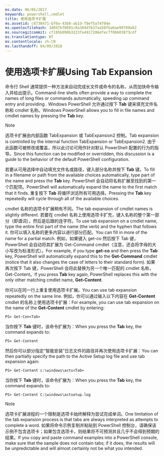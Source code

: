 ```yaml
---
ms.date: 06/05/2017
keywords: powershell,cmdlet
title: 使用选项卡扩展
ms.assetid: c8730471-bf6a-43b8-ab1d-f9ef5a74f04e
ms.openlocfilehash: 3d047bf0691c8a304d7637aa50fba6ae99709a82
ms.sourcegitcommit: cf195b090b3223fa4917206dfec7f0b603873cdf
ms.translationtype: HT
ms.contentlocale: zh-CN
ms.lasthandoff: 04/09/2018
---
```

# <a name="using-tab-expansion"></a><span data-ttu-id="df051-103">使用选项卡扩展</span><span class="sxs-lookup"><span data-stu-id="df051-103">Using Tab Expansion</span></span>

<span data-ttu-id="df051-104">命令行 Shell 通常提供一种方法来自动完成长文件或命令的名称，从而加快命令输入并给出提示。</span><span class="sxs-lookup"><span data-stu-id="df051-104">Command-line shells often provide a way to complete the names of long files or commands automatically, speeding up command entry and providing .</span></span> <span data-ttu-id="df051-105">Windows PowerShell 允许通过按下 **Tab** 键来填充文件名称和 cmdlet 名称。</span><span class="sxs-lookup"><span data-stu-id="df051-105">Windows PowerShell allows you to fill in file names and cmdlet names by pressing the **Tab** key.</span></span>

> [!NOTE]
> <span data-ttu-id="df051-106">选项卡扩展由内部函数 TabExpansion 或 TabExpansion2 控制。</span><span class="sxs-lookup"><span data-stu-id="df051-106">Tab expansion is controlled by the internal function TabExpansion or TabExpansion2.</span></span> <span data-ttu-id="df051-107">由于此函数可被修改或覆盖，所以此讨论可用作针对默认 PowerShell 配置的行为的指导。</span><span class="sxs-lookup"><span data-stu-id="df051-107">Since this function can be modified or overridden, this discussion is a guide to the behavior of the default PowerShell configuration.</span></span>

<span data-ttu-id="df051-108">若要从可用选择中自动填充文件名或路径，键入部分名称并按下 **Tab** 键。</span><span class="sxs-lookup"><span data-stu-id="df051-108">To fill in a filename or path from the available choices automatically, type part of the name and press the **Tab** key.</span></span> <span data-ttu-id="df051-109">PowerShell 会自动将名称扩展至找到的第一个匹配项。</span><span class="sxs-lookup"><span data-stu-id="df051-109">PowerShell will automatically expand the name to the first match that it finds.</span></span> <span data-ttu-id="df051-110">重复按下 **Tab** 将循环浏览所有可用选择。</span><span class="sxs-lookup"><span data-stu-id="df051-110">Pressing the **Tab** key repeatedly will cycle through all of the available choices.</span></span>

<span data-ttu-id="df051-111">cmdlet 名称的选项卡扩展稍有不同。</span><span class="sxs-lookup"><span data-stu-id="df051-111">The tab expansion of cmdlet names is slightly different.</span></span> <span data-ttu-id="df051-112">若要在 cmdlet 名称上使用选项卡扩充，键入名称的整个第一部分（即谓词），然后是后跟的连字符。</span><span class="sxs-lookup"><span data-stu-id="df051-112">To use tab expansion on a cmdlet name, type the entire first part of the name (the verb) and the hyphen that follows it.</span></span> <span data-ttu-id="df051-113">你可以填入名称的更多内容以进行部分匹配。</span><span class="sxs-lookup"><span data-stu-id="df051-113">You can fill in more of the name for a partial match.</span></span> <span data-ttu-id="df051-114">例如，如果键入 get-co 然后按下 Tab 键，PowerShell 会自动将其扩展为 Get-Command cmdlet（注意，还会将字母的大小写改为标准形式）。</span><span class="sxs-lookup"><span data-stu-id="df051-114">For example, if you type **get-co** and then press the **Tab** key, PowerShell will automatically expand this to the **Get-Command** cmdlet (notice that it also changes the case of letters to their standard form).</span></span> <span data-ttu-id="df051-115">如果再次按下 Tab 键，PowerShell 会将此替换为另一个唯一匹配的 cmdlet 名称，Get-Content。</span><span class="sxs-lookup"><span data-stu-id="df051-115">If you press **Tab** key again, PowerShell replaces this with the only other matching cmdlet name, **Get-Content**.</span></span>

<span data-ttu-id="df051-116">你可以在同一行上重复使用选项卡扩展。</span><span class="sxs-lookup"><span data-stu-id="df051-116">You can use tab expansion repeatedly on the same line.</span></span> <span data-ttu-id="df051-117">例如，你可以通过输入以下内容在 **Get-Content** cmdlet 的名称上使用选项卡扩展：</span><span class="sxs-lookup"><span data-stu-id="df051-117">For example, you can use tab expansion on the name of the **Get-Content** cmdlet by entering:</span></span>

```
PS> Get-Con<Tab>
```

<span data-ttu-id="df051-118">当你按下 **Tab** 键时，该命令扩展为：</span><span class="sxs-lookup"><span data-stu-id="df051-118">When you press the **Tab** key, the command expands to:</span></span>

```
PS> Get-Content
```

<span data-ttu-id="df051-119">然后你可以部分指定“智能安装”日志文件的路径并再次使用选项卡扩展：</span><span class="sxs-lookup"><span data-stu-id="df051-119">You can then partially specify the path to the Active Setup log file and use tab expansion again:</span></span>

```
PS> Get-Content c:\windows\acts<Tab>
```

<span data-ttu-id="df051-120">当你按下 **Tab** 键时，该命令扩展为：</span><span class="sxs-lookup"><span data-stu-id="df051-120">When you press the **Tab** key, the command expands to:</span></span>

```
PS> Get-Content C:\windows\actsetup.log
```

> [!NOTE]
> <span data-ttu-id="df051-121">选项卡扩展进程的一个限制是选项卡始终解释为尝试完成单词。</span><span class="sxs-lookup"><span data-stu-id="df051-121">One limitation of the tab expansion process is that tabs are always interpreted as attempts to complete a word.</span></span> <span data-ttu-id="df051-122">如果将命令示例复制并粘贴到 PowerShell 控制台，请确保该示例不包含选项卡；如果包含选项卡，则结果将不可预测并且几乎不会得到预期的结果。</span><span class="sxs-lookup"><span data-stu-id="df051-122">If you copy and paste command examples into a PowerShell console, make sure that the sample does not contain tabs; if it does, the results will be unpredictable and will almost certainly not be what you intended.</span></span>